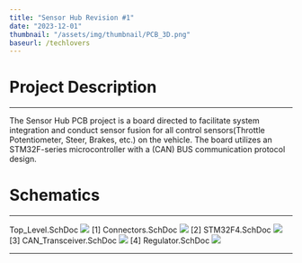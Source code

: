 ```yaml
---
title: "Sensor Hub Revision #1"
date: "2023-12-01"
thumbnail: "/assets/img/thumbnail/PCB_3D.png"
baseurl: /techlovers
---
```


# Project Description 
---
The Sensor Hub PCB project is a board directed to facilitate system integration and conduct sensor fusion for all control sensors(Throttle Potentiometer, Steer, Brakes, etc.) on the vehicle. The board utilizes an STM32F-series microcontroller with a (CAN) BUS communication protocol design.


# Schematics 
---
Top_Level.SchDoc
![](/NP-Portfolio/assets/img/Sensorhub1_images/Top_level.png)
[1] Connectors.SchDoc
![](/NP-Portfolio/assets/img/Sensorhub1_images/Conncectors.png)
[2] STM32F4.SchDoc
![](/NP-Portfolio/assets/img/Sensorhub1_images/STM32F4.png)
[3] CAN_Transceiver.SchDoc
![](/NP-Portfolio/assets/img/Sensorhub1_images/Can_Tranceiver.png)
[4] Regulator.SchDoc
![](/NP-Portfolio/assets/img/Sensorhub1_images/Regulator.png)
****
